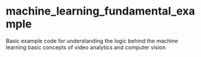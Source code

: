 # machine_learning_fundamental_example
Basic example code for understanding the logic behind the machine learning basic concepts of video analytics and computer vision
